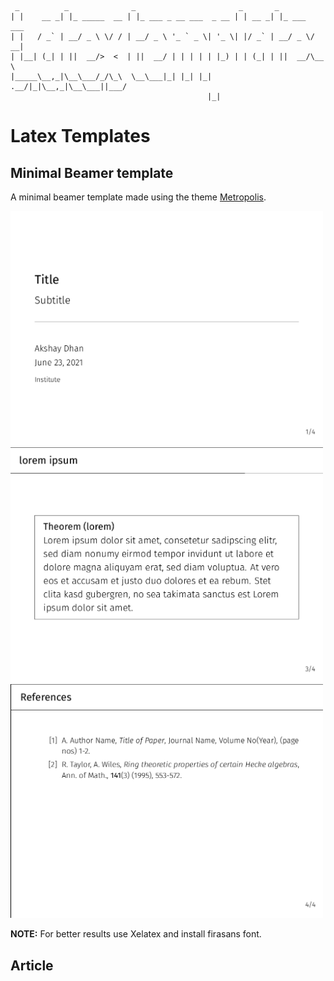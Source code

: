 ```
 _          _              _                       _       _
| |    __ _| |_ _____  __ | |_ ___ _ __ ___  _ __ | | __ _| |_ ___  ___
| |   / _` | __/ _ \ \/ / | __/ _ \ '_ ` _ \| '_ \| |/ _` | __/ _ \/ __|
| |__| (_| | ||  __/>  <  | ||  __/ | | | | | |_) | | (_| | ||  __/\__ \
|_____\__,_|\__\___/_/\_\  \__\___|_| |_| |_| .__/|_|\__,_|\__\___||___/
                                            |_|
```
# Latex Templates


## Minimal Beamer template

A minimal beamer template made using the theme [Metropolis](https://github.com/matze/mtheme).


<img src="Images/beamer.png" width="500">
<img src="Images/beamer11.png" width="500">
<img src="Images/beamer2.png" width="500">

**NOTE:** For better results use Xelatex and install firasans font.

## Article
